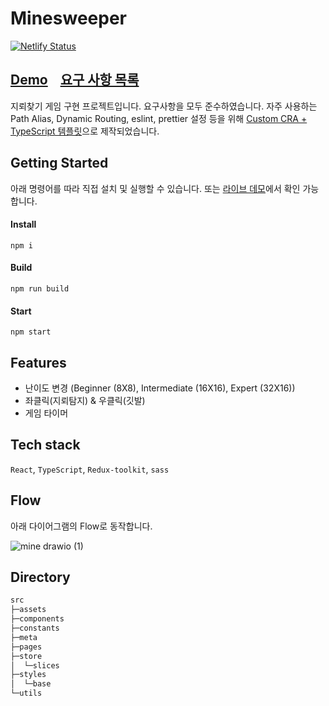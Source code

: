 # Minesweeper
[![Netlify Status](https://api.netlify.com/api/v1/badges/1d1f3e64-c45c-407f-831e-743bdbfe8f2e/deploy-status)](https://app.netlify.com/sites/classum-02-minesweeper-jiheon788/deploys)

## [Demo](https://classum-02-minesweeper-jiheon788.netlify.app)&nbsp;&nbsp;&nbsp;&nbsp;[요구 사항 목록](./REQUIREMENTS.md)

지뢰찾기 게임 구현 프로젝트입니다. 요구사항을 모두 준수하였습니다. 자주 사용하는 Path Alias, Dynamic Routing, eslint, prettier 설정 등을 위해 [Custom CRA + TypeScript 템플릿](https://github.com/jiheon788/react-boilerplate)으로 제작되었습니다.

## Getting Started

아래 명령어를 따라 직접 설치 및 실행할 수 있습니다. 또는 [라이브 데모](https://classum-02-minesweeper-jiheon788.netlify.app)에서 확인 가능합니다. 

#### Install
```
npm i
```
#### Build
```
npm run build
```
#### Start
```
npm start
```

## Features

- 난이도 변경 (Beginner (8X8), Intermediate (16X16), Expert (32X16))
- 좌클릭(지뢰탐지) & 우클릭(깃발)
- 게임 타이머

## Tech stack

`React`, `TypeScript`, `Redux-toolkit`, `sass`

## Flow
아래 다이어그램의 Flow로 동작합니다.

![mine drawio (1)](https://user-images.githubusercontent.com/90181028/230780040-0454a883-41c1-41b2-86a5-32a765cadeda.png)

## Directory

```bash
src
├─assets
├─components
├─constants
├─meta
├─pages
├─store
│  └─slices
├─styles
│  └─base
└─utils
```